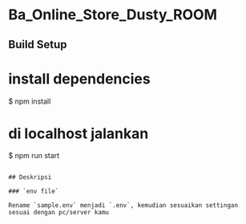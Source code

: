 ﻿# Ba_Online_Store_Dusty_ROOM
## Build Setup

# install dependencies
$ npm install

# di localhost jalankan
$ npm run start
```

## Deskripsi

### `env file`

Rename `sample.env` menjadi `.env`, kemudian sesuaikan settingan sesuai dengan pc/server kamu
